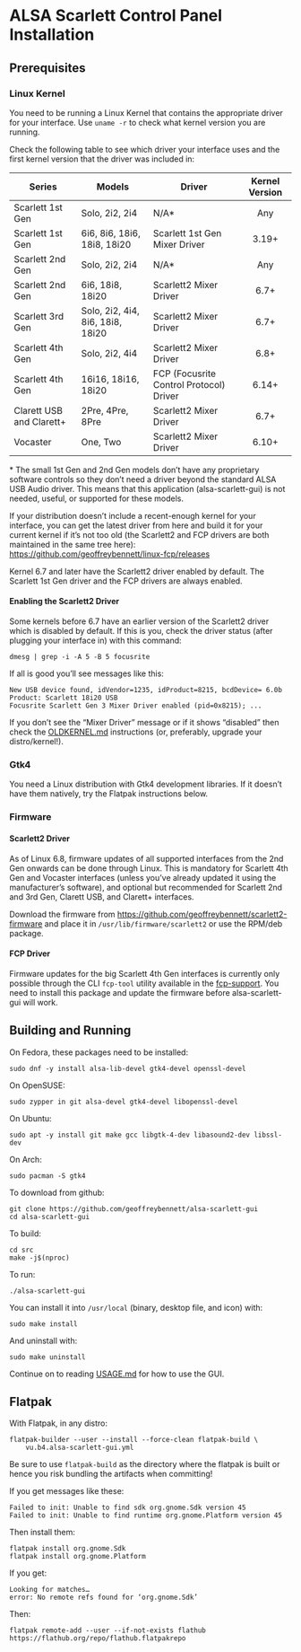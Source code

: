 # ALSA Scarlett Control Panel Installation

## Prerequisites

### Linux Kernel

You need to be running a Linux Kernel that contains the appropriate
driver for your interface. Use `uname -r` to check what kernel version
you are running.

Check the following table to see which driver your interface uses and
the first kernel version that the driver was included in:

| Series    | Models | Driver | Kernel Version |
|-----------|--------|--------|:----------------------:|
| Scarlett 1st Gen | Solo, 2i2, 2i4 | N/A* | Any |
| Scarlett 1st Gen | 6i6, 8i6, 18i6, 18i8, 18i20 | Scarlett 1st Gen Mixer Driver | 3.19+ |
| Scarlett 2nd Gen | Solo, 2i2, 2i4 | N/A* | Any |
| Scarlett 2nd Gen | 6i6, 18i8, 18i20 | Scarlett2 Mixer Driver | 6.7+ |
| Scarlett 3rd Gen | Solo, 2i2, 4i4, 8i6, 18i8, 18i20 | Scarlett2 Mixer Driver | 6.7+ |
| Scarlett 4th Gen | Solo, 2i2, 4i4 | Scarlett2 Mixer Driver | 6.8+ |
| Scarlett 4th Gen | 16i16, 18i16, 18i20 | FCP (Focusrite Control Protocol) Driver | 6.14+ |
| Clarett USB and Clarett+ | 2Pre, 4Pre, 8Pre | Scarlett2 Mixer Driver | 6.7+ |
| Vocaster | One, Two | Scarlett2 Mixer Driver | 6.10+ |

\* The small 1st Gen and 2nd Gen models don’t have any proprietary
software controls so they don’t need a driver beyond the standard ALSA
USB Audio driver. This means that this application (alsa-scarlett-gui)
is not needed, useful, or supported for these models.

If your distribution doesn’t include a recent-enough kernel for your
interface, you can get the latest driver from here and build it for
your current kernel if it’s not too old (the Scarlett2 and FCP drivers
are both maintained in the same tree here):
https://github.com/geoffreybennett/linux-fcp/releases

Kernel 6.7 and later have the Scarlett2 driver enabled by default. The
Scarlett 1st Gen driver and the FCP drivers are always enabled.

#### Enabling the Scarlett2 Driver

Some kernels before 6.7 have an earlier version of the Scarlett2
driver which is disabled by default. If this is you, check the driver
status (after plugging your interface in) with this command:

```
dmesg | grep -i -A 5 -B 5 focusrite
```

If all is good you’ll see messages like this:

```
New USB device found, idVendor=1235, idProduct=8215, bcdDevice= 6.0b
Product: Scarlett 18i20 USB
Focusrite Scarlett Gen 3 Mixer Driver enabled (pid=0x8215); ...
```

If you don’t see the “Mixer Driver” message or if it shows “disabled”
then check the [OLDKERNEL.md](OLDKERNEL.md) instructions (or,
preferably, upgrade your distro/kernel!).

### Gtk4

You need a Linux distribution with Gtk4 development libraries. If it
doesn’t have them natively, try the Flatpak instructions below.

### Firmware

#### Scarlett2 Driver

As of Linux 6.8, firmware updates of all supported interfaces from the
2nd Gen onwards can be done through Linux. This is mandatory for
Scarlett 4th Gen and Vocaster interfaces (unless you’ve already
updated it using the manufacturer’s software), and optional but
recommended for Scarlett 2nd and 3rd Gen, Clarett USB, and Clarett+
interfaces.

Download the firmware from
https://github.com/geoffreybennett/scarlett2-firmware and place it in
`/usr/lib/firmware/scarlett2` or use the RPM/deb package.

#### FCP Driver

Firmware updates for the big Scarlett 4th Gen interfaces is currently
only possible through the CLI `fcp-tool` utility available in the
[fcp-support](https://github.com/geoffreybennett/fcp-support). You
need to install this package and update the firmware before
alsa-scarlett-gui will work.

## Building and Running

On Fedora, these packages need to be installed:

```
sudo dnf -y install alsa-lib-devel gtk4-devel openssl-devel
```

On OpenSUSE:

```
sudo zypper in git alsa-devel gtk4-devel libopenssl-devel
```

On Ubuntu:

```
sudo apt -y install git make gcc libgtk-4-dev libasound2-dev libssl-dev
```

On Arch:

```
sudo pacman -S gtk4
```

To download from github:

```
git clone https://github.com/geoffreybennett/alsa-scarlett-gui
cd alsa-scarlett-gui
```

To build:

```
cd src
make -j$(nproc)
```

To run:

```
./alsa-scarlett-gui
```

You can install it into `/usr/local` (binary, desktop file, and icon)
with:

```
sudo make install
```

And uninstall with:

```
sudo make uninstall
```

Continue on to reading [USAGE.md](USAGE.md) for how to use the GUI.

## Flatpak

With Flatpak, in any distro:

```
flatpak-builder --user --install --force-clean flatpak-build \
    vu.b4.alsa-scarlett-gui.yml
```

Be sure to use `flatpak-build` as the directory where the flatpak is
built or hence you risk bundling the artifacts when committing!

If you get messages like these:

```
Failed to init: Unable to find sdk org.gnome.Sdk version 45
Failed to init: Unable to find runtime org.gnome.Platform version 45
```

Then install them:

```
flatpak install org.gnome.Sdk
flatpak install org.gnome.Platform
```

If you get:

```
Looking for matches…
error: No remote refs found for ‘org.gnome.Sdk’
```

Then:

```
flatpak remote-add --user --if-not-exists flathub https://flathub.org/repo/flathub.flatpakrepo
```
